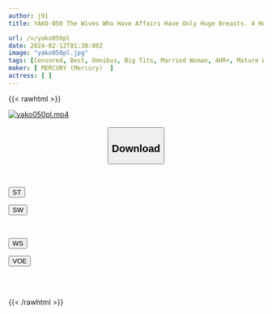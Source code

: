 ```yaml
---
author: j91
title: YAKO-050 The Wives Who Have Affairs Have Only Huge Breasts. 4 Hours Of Fushidara Video Compilation Of Wives Who Secretly Release Sex From Their Husbands

url: /v/yako050pl
date: 2024-02-12T01:30:00Z
image: "yako050pl.jpg"
tags: [Censored, Best, Omnibus, Big Tits, Married Woman, 4HR+, Mature Woman	]
maker: [ MERCURY (Mercury)  ]
actress: [ ]
---
```



{{< rawhtml >}}

<div class="video" data-videoid="9WwQ99BwepUar9k">
    <a href="javascript:;">
        <img src="/v/yako050pl/yako050pl.jpg" width="WIDTH" height="HEIGHT" alt="yako050pl.mp4" loading="lazy">
    </a>
</div>

<script type="text/javascript" src="https://j91.asia/asset/on-demand-st.js"></script>

<br>
  <link rel="stylesheet" href="https://j91.asia/asset/bs5.css">
  
  <center>
  <button class="btn btn-primary" type="button" data-bs-toggle="collapse" data-bs-target=".multi-collapse" aria-expanded="false" aria-controls="multiCollapseExample1 multiCollapseExample2"><h2>Download</h2></button></center>
</p>
<div class="row">
  <div class="col">
    <div class="collapse multi-collapse" id="multiCollapseExample1">
      <div class="card card-body">
	      	      <br>
<div class="buttons">  
<p><a href="https://streamtape.to/v/9WwQ99BwepUar9k" target="_blank"><button class="btn-hover color-3"><i class="fa fa-download"></i> ST</button></a></p>
<p><a href="https://cdnwish.com/z2oqgyqd9540" target="_blank"><button class="btn-hover color-2"><i class="fa fa-download"></i> SW</button></a></p></div>
    </div>
  </div>
</div>
  <div class="col">
    <div class="collapse multi-collapse" id="multiCollapseExample2">
      <div class="card card-body">
	      <br>
<div class="buttons">
<p><a href="https://wolfstream.tv/bqjsmr6ma7tx/YAKO-050.mp4.html"><button class="btn-hover color-9"><i class="fa fa-download"></i> WS</button></a></p>
<p><a href="https://voe.sx/zqwel41p9hvf"><button class="btn-hover color-8"><i class="fa fa-download"></i> VOE</button></a></p></div>
<br><br>
      </div>
    </div>
  </div>
</div>

{{< /rawhtml >}}